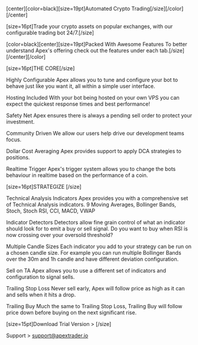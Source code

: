[center][color=black][size=19pt]Automated Crypto Trading[/size][/color][/center]



[size=16pt]Trade your crypto assets on popular exchanges, with our configurable trading bot 24/7.[/size]



[color=black][center][size=19pt]Packed With Awesome Features
To better understand Apex's offering check out the features under each tab.[/size][/center][/color]

[size=16pt]THE CORE[/size]

Highly Configurable
Apex allows you to tune and configure your bot to behave just like you want it, all within a simple user interface.

Hosting Included
With your bot being hosted on your own VPS you can expect the quickest response times and best performance!

Safety Net
Apex ensures there is always a pending sell order to protect your investment.

Community Driven
We allow our users help drive our development teams focus.

Dollar Cost Averaging
Apex provides support to apply DCA strategies to positions.

Realtime Trigger
Apex's trigger system allows you to change the bots behaviour in realtime based on the performance of a coin.

[size=16pt]STRATEGIZE
[/size]


Technical Analysis Indicators
Apex provides you with a comprehensive set of Technical Analysis indicators. 9 Moving Averages, Bollinger Bands, Stoch, Stoch RSI, CCI, MACD, VWAP

Indicator Detectors
Detectors allow fine grain control of what an indicator should look for to emit a buy or sell signal. Do you want to buy when RSI is now crossing over your oversold threshold?

Multiple Candle Sizes
Each indicator you add to your strategy can be run on a chosen candle size. For example you can run multiple Bollinger Bands over the 30m and 1h candle and have different deviation configuration.

Sell on TA
Apex allows you to use a different set of indicators and configuration to signal sells.

Trailing Stop Loss
Never sell early, Apex will follow price as high as it can and sells when it hits a drop.

Trailing Buy
Much the same to Trailing Stop Loss, Trailing Buy will follow price down before buying on the next significant rise.

[size=15pt]Download Trial Version > [/size] 


Support > support@apextrader.io
